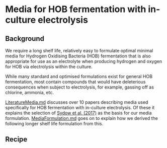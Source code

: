 # Media for HOB fermentation with in-culture electrolysis

## Background

We require a long shelf life, relatively easy to formulate optimal minimal media for Hydrogen Oxidising Bacteria (HOB) fermentation that is also appropriate for use as an electrolyte when producing hydrogen and oxygen for HOB via electrolysis within the culture.  

While many standard and optimised formulations exist for general HOB fermentation, most contain compounds that would have deleterious consequences when subject to electrolysis, for example, gassing off as chlorine, ammonia, etc.

[LiteratureMedia.md](LiteratureMedia.md) discusses over 10 papers describing media used specifically for HOB fermentation with in-culture electrolysis.  Of these it explains the selection of [Sydow et al. (2017)](https://doi.org/10.1002/elsc.201600252) as the basis for our media formulation. [MediaFormulation.md](MediaFormulation.md) goes on to explain how we derived the following longer shelf life formulation from this.

## Recipe

###
